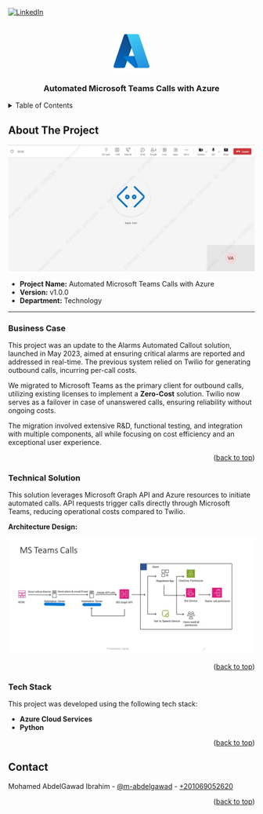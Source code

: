 <a name="readme-top"></a>

[![LinkedIn][linkedin-shield]][linkedin-url]

<!-- PROJECT LOGO -->
<br />
<div align="center">
  <img src="readme_files/logo.png" alt="Logo" width="80">
  <h3 align="center">Automated Microsoft Teams Calls with Azure</h3>
</div>

<!-- TABLE OF CONTENTS -->
<details>
  <summary>Table of Contents</summary>
  <ol>
    <li><a href="#about-the-project">About The Project</a></li>
    <li><a href="#business-case">Business Case</a></li>
    <li><a href="#technical-solution">Technical Solution</a></li>
    <li><a href="#tech-stack">Tech Stack</a></li>
    <li><a href="#contact">Contact</a></li>
  </ol>
</details>

<!-- ABOUT THE PROJECT -->
## About The Project

<img src="readme_files/cover.jpg">

* **Project Name:** Automated Microsoft Teams Calls with Azure  
* **Version:** v1.0.0  
* **Department:** Technology

---

### Business Case

This project was an update to the Alarms Automated Callout solution, launched in May 2023, aimed at ensuring critical alarms are reported and addressed in real-time. The previous system relied on Twilio for generating outbound calls, incurring per-call costs.

We migrated to Microsoft Teams as the primary client for outbound calls, utilizing existing licenses to implement a **Zero-Cost** solution. Twilio now serves as a failover in case of unanswered calls, ensuring reliability without ongoing costs.

The migration involved extensive R&D, functional testing, and integration with multiple components, all while focusing on cost efficiency and an exceptional user experience.

<p align="right">(<a href="#readme-top">back to top</a>)</p>

### Technical Solution

This solution leverages Microsoft Graph API and Azure resources to initiate automated calls. API requests trigger calls directly through Microsoft Teams, reducing operational costs compared to Twilio.

**Architecture Design:**

<img src="readme_files/ms-teams-calls-arch.jpg">

<p align="right">(<a href="#readme-top">back to top</a>)</p>

### Tech Stack

This project was developed using the following tech stack:

* **Azure Cloud Services**
* **Python**

<p align="right">(<a href="#readme-top">back to top</a>)</p>

<!-- CONTACT -->
## Contact

Mohamed AbdelGawad Ibrahim - [@m-abdelgawad](https://www.linkedin.com/in/m-abdelgawad/) - <a href="tel:+201069052620">+201069052620</a>

<p align="right">(<a href="#readme-top">back to top</a>)</p>

<!-- MARKDOWN LINKS & IMAGES -->
[linkedin-shield]: https://img.shields.io/badge/-LinkedIn-black.svg?style=for-the-badge&logo=linkedin&colorB=555
[linkedin-url]: https://www.linkedin.com/in/m-abdelgawad/
